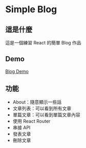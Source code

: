 # Simple Blog
## 這是什麼
這是一個練習 React 的簡單 Blog 作品
## Demo
[Blog Demo](https://4genie.github.io/react-blog/#/)
## 功能
- About：隨意顯示一些話
- 文章列表：可以看到所有文章
- 單篇文章：可以看到單篇文章內容
- 使用 React Router
- 串接 API
- 發表文章
- 刪除文章